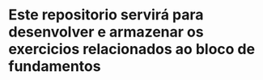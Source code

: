 # Este repositorio servirá para desenvolver e armazenar os exercicios relacionados ao bloco de fundamentos